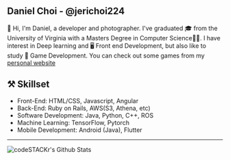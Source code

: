 ## Daniel Choi - @jerichoi224
👋 Hi, I'm Daniel, a developer and photographer. I've graduated 🎓 from the University of Virginia with a Masters Degree in Computer Science👨‍💻. I have interest in Deep learning and 🖥 Front end Development, but also like to study 👾 Game Development. You can check out some games from my [personal website](http://daniel-choi.com)

## ⚒ Skillset 
- Front-End: HTML/CSS, Javascript, Angular
- Back-End: Ruby on Rails, AWS(S3, Athena, etc)
- Software Development: Java, Python, C++, ROS
- Machine Learning: TensorFlow, Pytorch
- Mobile Development: Android (Java), Flutter

---

<img align="left" alt="codeSTACKr's Github Stats" src="https://github-readme-stats.vercel.app/api?username=jerichoi224&show_icons=true&hide_border=true" />

